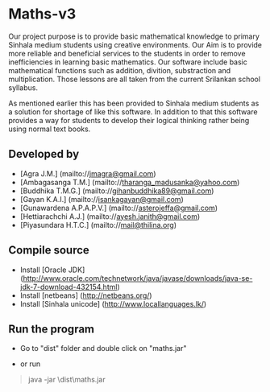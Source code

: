 Maths-v3
========

Our project purpose is to provide basic mathematical knowledge to primary Sinhala medium students using creative
environments. Our Aim  is to provide  more reliable and  beneficial services to the students in order to remove 
inefficiencies in learning basic mathematics. Our software include basic mathematical functions such as addition, 
divition, substraction and multiplication. Those lessons are all taken from the current Srilankan school syllabus. 

As mentioned  earlier this has  been  provided to  Sinhala  medium  students  as a  solution for shortage of like 
this software. In addition  to  that this software  provides  a way  for students to develop their logical thinking 
rather being using normal text books.

## Developed by

- [Agra J.M.] (mailto://jmagra@gmail.com)
- [Ambagasanga T.M.] (mailto://tharanga_madusanka@yahoo.com)
- [Buddhika T.M.G.] (mailto://gihanbuddhika89@gmail.com)
- [Gayan K.A.I.] (mailto://isankagayan@gmail.com)
- [Gunawardena A.P.A.P.V.] (mailto://asterojeffa@gmail.com)
- [Hettiarachchi A.J.] (mailto://ayesh.janith@gmail.com)
- [Piyasundara H.T.C.] (mailto://mail@thilina.org)
    
## Compile source

- Install [Oracle JDK] (http://www.oracle.com/technetwork/java/javase/downloads/java-se-jdk-7-download-432154.html)
- Install [netbeans] (http://netbeans.org/)
- Install [Sinhala unicode] (http://www.locallanguages.lk/)

## Run the program

- Go to "dist" folder and double click on "maths.jar"
    
- or run
    
> java -jar <path to project>\dist\maths.jar